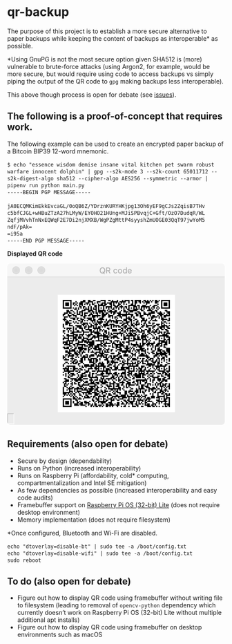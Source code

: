 # qr-backup

The purpose of this project is to establish a more secure alternative to paper backups while keeping the content of backups as interoperable* as possible.

*Using GnuPG is not the most secure option given SHA512 is (more) vulnerable to brute-force attacks (using Argon2, for example, would be more secure, but would require using code to access backups vs simply piping the output of the QR code to `gpg` making backups less interoperable).

This above though process is open for debate (see [issues](https://github.com/sunknudsen/qr-backup/issues)).

## The following is a proof-of-concept that requires work.

The following example can be used to create an encrypted paper backup of a Bitcoin BIP39 12-word mnemonic.

```console
$ echo "essence wisdom demise insane vital kitchen pet swarm robust warfare innocent dolphin" | gpg --s2k-mode 3 --s2k-count 65011712 --s2k-digest-algo sha512 --cipher-algo AES256 --symmetric --armor | pipenv run python main.py
-----BEGIN PGP MESSAGE-----

jA0ECQMKimEkkEvcaGL/0oQB6Z/YDrznKURYHKjpg13Oh6yEF9gCJs2ZqisB7THv
c5bfCJGL+wHBuZTzA27hLMyW/EYOHO21HUng+MJiSPBvqjC+Gft/OzO7DudqR/WL
ZqfjMVvhTnNxEQWqF2E7Di2njXMXB/WgPZgMttP4syyshZmUOGE03QqT97jwYoM5
ndF/pAk=
=i95a
-----END PGP MESSAGE-----
```

**Displayed QR code**

![QR code](./qr-code.png)

## Requirements (also open for debate)

- Secure by design (dependability)
- Runs on Python (increased interoperability)
- Runs on Raspberry Pi (affordability, cold* computing, compartmentalization and Intel SE mitigation)
- As few dependencies as possible (increased interoperability and easy code audits)
- Framebuffer support on [Raspberry Pi OS (32-bit) Lite](https://www.raspberrypi.org/downloads/raspberry-pi-os/) (does not require desktop environment)
- Memory implementation (does not require filesystem)

*Once configured, Bluetooth and Wi-Fi are disabled.

```shell
echo "dtoverlay=disable-bt" | sudo tee -a /boot/config.txt
echo "dtoverlay=disable-wifi" | sudo tee -a /boot/config.txt
sudo reboot
```

## To do (also open for debate)

- Figure out how to display QR code using framebuffer without writing file to filesystem (leading to removal of `opencv-python` dependency which currently doesn’t work on Raspberry Pi OS (32-bit) Lite without multiple additional apt installs)
- Figure out how to display QR code using framebuffer on desktop environments such as macOS